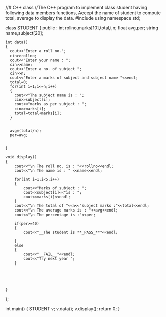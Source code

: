 //# C++ class
//The C++ program to implement class student having following data members functions, Accept the name of student to compute total, average to display the data.
#include<iostream>
using namespace std;

class STUDENT
{
 public :
 	int rollno,marks[10],total,i,n;
	float avg,per;
	string name,subject[20];
	
	int data()
	{
	  cout<<"Enter a roll no.";
	  cin>>rollno;
	  cout<<"Enter your name : ";
	  cin>>name;
	  cout<<"Enter a no. of subject ";
	  cin>>n;
	  cout<<"Enter a marks of subject and subject name "<<endl;
	  total=0;
	  for(int i=1;i<=n;i++)
	  {
	  	cout<<"The subject name is : ";
	  	cin>>subject[i];
	    cout<<"marks as per subject : ";
	  	cin>>marks[i];
	  	total=total+marks[i];
	  }
	  
	  
	  avg=(total/n);
	  per=avg;
	
	  
	}
	
	void display()
	{
		cout<<"\n The roll no. is : "<<rollno<<endl;
		cout<<"\n The name is : " <<name<<endl;
		
		for(int i=1;i<5;i++)
		{
			cout<<"Marks of subject : ";
			cout<<subject[i]<<"is : ";
			cout<<marks[i]<<endl;
		}
		cout<<"\n The total of "<<n<<"subject marks :"<<total<<endl;
		cout<<"\n The average marks is : "<<avg<<endl;
		cout<<"\n The percentage is :"<<per;
		
		if(per>=40)
		{
		    cout<<"__The student is **_PASS_**"<<endl;
		    
		}
		else
		{
		    cout<<"__FAIL__"<<endl;
		    cout<<"Try next year ";
		}
		
		
		
		
		
	}
};

int main()
{
	STUDENT v;
	v.data();
	v.display();
	return 0;
}
